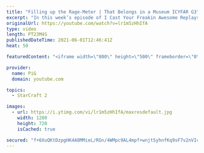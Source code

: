 ```yaml
---
title: "Filling up the Rage-Meter | That Belongs in a Museum ICYFAR G3"
excerpt: "In this week’s episode of I Cast Your Freakin Awesome Replays (ICYFAR) players sent in their replays where they had to use the “rarest” upgrades!   NEW ICYFAR CHALLENGE: \"Inside of You\" - Slide your base into their base. e.g. Floating buildings in, proxy-hatch/Nexus in the main. Send submissions to fluxiorsc@gmail.com"
originalUrl: https://youtube.com/watch?v=lr1m5zHhIfA
type: video
length: PT23M4S
publishedDateTime: 2021-06-01T12:46:41Z
heat: 50

featuredContent: "<iframe width=\"800\" height=\"500\" frameborder=\"0\" src=\"https://www.youtube.com/embed/lr1m5zHhIfA\" allow=\"accelerometer; autoplay; encrypted-media; gyroscope; picture-in-picture\" allowfullscreen></iframe>"

provider:
  name: PiG
  domain: youtube.com

topics:
  - StarCraft 2

images:
  - url: https://i.ytimg.com/vi/lr1m5zHhIfA/maxresdefault.jpg
    width: 1280
    height: 720
    isCached: true

secured: "f+6XuQKtDzpgHK4A8MMieL/RGn/4WMpc9AL4mpf+wnjtSyhnfKq9sF7v2nVIcVpiaR1nQQwFCQwti5BEV0KIxr8ev2VTFLBWBccGoGSU9Y3Eilv4px2Dm4uOHEliz6geTEOiRQJ0Oasl633M33mbuWfna7apwnEHZ0zf9qug1P1AsaVn0lNJaGySS1xsQDLG1BzuAZeaGul36Nsqj2WbqGABOQPyXsfQrcgP55f/iEkC+IJOELPgOCRG4f14mR67iOYxCxQ7wpxWimOcWUW+ZrIeOqea53aQ/nWOsnTpW3j2nu5t/eV4at3Sk9TohBUn5sq6ZdRjwzf/xX+x9Nc5Vj7XC0rU+zO8D81CbCjJRKyd3gfRDmFqYWDEav+XydrbFjgIw2eih0devGyNMlmTQPYTHTDdbvukNYb56uuUMS0=;0s2rzROIs6q7YrkAD3uS7w=="
---
```


